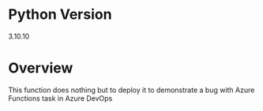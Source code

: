 # Python Version
3.10.10

# Overview
This function does nothing but to deploy it to demonstrate a bug with Azure
Functions task in Azure DevOps
